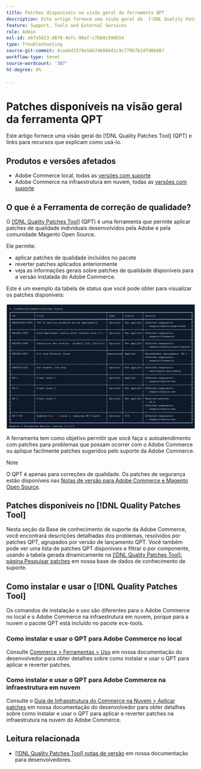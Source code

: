 ```yaml
---
title: Patches disponíveis na visão geral da ferramenta QPT
description: Este artigo fornece uma visão geral do  [!DNL Quality Patches Tool] (QPT) e links para recursos que explicam como usá-lo.
feature: Support, Tools and External Services
role: Admin
exl-id: e67e5823-d878-4efc-90af-c7bb8c59d654
type: Troubleshooting
source-git-commit: 4caabd1578e56b74600441c9c779b7b2dfd06987
workflow-type: tm+mt
source-wordcount: '387'
ht-degree: 0%

---
```


# Patches disponíveis na visão geral da ferramenta QPT

Este artigo fornece uma visão geral do [!DNL Quality Patches Tool] (QPT) e links para recursos que explicam como usá-lo.

## Produtos e versões afetados

* Adobe Commerce local, todas as [versões com suporte](https://www.adobe.com/content/dam/cc/en/legal/terms/enterprise/pdfs/Adobe-Commerce-Software-Lifecycle-Policy.pdf)
* Adobe Commerce na infraestrutura em nuvem, todas as [versões com suporte](https://www.adobe.com/content/dam/cc/en/legal/terms/enterprise/pdfs/Adobe-Commerce-Software-Lifecycle-Policy.pdf)

## O que é a Ferramenta de correção de qualidade?

O [[!DNL Quality Patches Tool]](https://github.com/magento/quality-patches) (QPT) é uma ferramenta que permite aplicar patches de qualidade individuais desenvolvidos pela Adobe e pela comunidade Magento Open Source.

Ele permite:

* aplicar patches de qualidade incluídos no pacote
* reverter patches aplicados anteriormente
* veja as informações gerais sobre patches de qualidade disponíveis para a versão instalada do Adobe Commerce.

Este é um exemplo da tabela de status que você pode obter para visualizar os patches disponíveis:

![Tabela de status da Ferramenta de Patches de Qualidade mostrando os patches disponíveis e seu status de instalação](/help/assets/tools/status_table.png)

A ferramenta tem como objetivo permitir que você faça o autoatendimento com patches para problemas que possam ocorrer com o Adobe Commerce ou aplique facilmente patches sugeridos pelo suporte da Adobe Commerce.

>[!NOTE]
>
>O QPT é apenas para correções de qualidade. Os patches de segurança estão disponíveis nas [Notas de versão para Adobe Commerce e Magento Open Source](https://experienceleague.adobe.com/docs/commerce-operations/release/notes/overview.html).

## Patches disponíveis no [!DNL Quality Patches Tool]

Nesta seção da Base de conhecimento de suporte da Adobe Commerce, você encontrará descrições detalhadas dos problemas, resolvidos por patches QPT, agrupados por versão de lançamento QPT.
Você também pode ver uma lista de patches QPT disponíveis e filtrar o por componente, usando a tabela gerada dinamicamente na [[!DNL Quality Patches Tool]: página Pesquisar patches](https://experienceleague.adobe.com/tools/commerce-quality-patches/index.html) em nossa base de dados de conhecimento de suporte.

## Como instalar e usar o [!DNL Quality Patches Tool]

Os comandos de instalação e uso são diferentes para o Adobe Commerce no local e o Adobe Commerce na infraestrutura em nuvem, porque para a nuvem o pacote QPT está incluído no pacote ece-tools.

### Como instalar e usar o QPT para Adobe Commerce no local

Consulte [Commerce > Ferramentas > Uso](../usage.md) em nossa documentação do desenvolvedor para obter detalhes sobre como instalar e usar o QPT para aplicar e reverter patches.

### Como instalar e usar o QPT para Adobe Commerce na infraestrutura em nuvem

Consulte o [Guia de Infraestrutura do Commerce na Nuvem > Aplicar patches](https://experienceleague.adobe.com/docs/commerce-cloud-service/user-guide/develop/upgrade/apply-patches.html) em nossa documentação do desenvolvedor para obter detalhes sobre como instalar e usar o QPT para aplicar e reverter patches na infraestrutura na nuvem do Adobe Commerce.

## Leitura relacionada

* [[!DNL Quality Patches Tool] notas de versão](https://experienceleague.adobe.com/docs/commerce-operations/tools/quality-patches-tool/release-notes.html) em nossa documentação para desenvolvedores.
